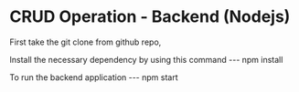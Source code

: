 # CRUD Operation - Backend (Nodejs)

First take the git clone from github repo,

Install the necessary dependency by using this command ---   npm install 

To run the backend application                         ---   npm start